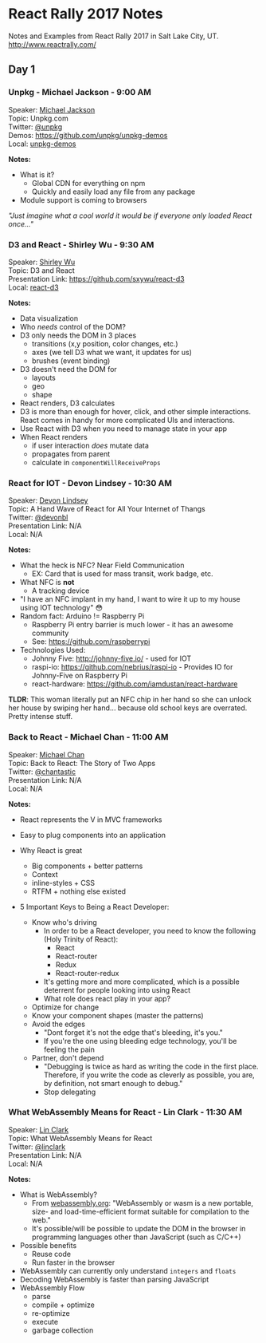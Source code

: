 # React Rally 2017 Notes
Notes and Examples from React Rally 2017 in Salt Lake City, UT.<br>
http://www.reactrally.com/

## Day 1

### Unpkg - Michael Jackson - 9:00 AM
Speaker: [Michael Jackson](https://github.com/mjackson)<br>
Topic: Unpkg.com<br>
Twitter: [@unpkg](https://twitter.com/unpkg)<br>
Demos: https://github.com/unpkg/unpkg-demos<br>
Local: [unpkg-demos](unpkg-demos) <br>

**Notes:**
- What is it?
    - Global CDN for everything on npm
    - Quickly and easily load any file from any package
- Module support is coming to browsers

*"Just imagine what a cool world it would be if everyone only loaded React once..."*

### D3 and React - Shirley Wu - 9:30 AM
Speaker: [Shirley Wu](https://github.com/sxywu)<br>
Topic: D3 and React<br>
Presentation Link: https://github.com/sxywu/react-d3<br>
Local: [react-d3](react-d3) <br>

**Notes:**
- Data visualization
- Who *needs* control of the DOM?
- D3 only needs the DOM in 3 places
    + transitions (x,y position, color changes, etc.)
    + axes (we tell D3 what we want, it updates for us)
    + brushes (event binding)
- D3 doesn't need the DOM for
    + layouts
    + geo
    + shape
- React renders, D3 calculates
- D3 is more than enough for hover, click, and other simple interactions. React comes in handy for more complicated UIs and interactions.
- Use React with D3 when you need to manage state in your app
- When React renders
    + if user interaction *does* mutate data
    + propagates from parent
    + calculate in `componentWillReceiveProps`

### React for IOT - Devon Lindsey - 10:30 AM
Speaker: [Devon Lindsey](https://github.com/devonbl) <br>
Topic: A Hand Wave of React for All Your Internet of Thangs <br>
Twitter: [@devonbl](https://twitter.com/devonbl) <br>
Presentation Link: N/A <br>
Local: N/A <br>

**Notes:**
- What the heck is NFC? Near Field Communication
    + EX: Card that is used for mass transit, work badge, etc.
- What NFC is **not**
    + A tracking device
- "I have an NFC implant in my hand, I want to wire it up to my house using IOT technology" 😳
- Random fact: Arduino != Raspberry Pi
    + Raspberry Pi entry barrier is much lower - it has an awesome community
    + See: https://github.com/raspberrypi
- Technologies Used:
    + Johnny Five: http://johnny-five.io/ - used for IOT
    + raspi-io: https://github.com/nebrius/raspi-io - Provides IO for Johnny-Five on Raspberry Pi
    + react-hardware: https://github.com/iamdustan/react-hardware

**TLDR**: This woman literally put an NFC chip in her hand so she can unlock her house by swiping her hand... because old school keys are overrated. Pretty intense stuff.

### Back to React - Michael Chan - 11:00 AM
Speaker: [Michael Chan](https://github.com/chantastic) <br>
Topic: Back to React: The Story of Two Apps <br>
Twitter: [@chantastic](http://twitter.com/chantastic) <br>
Presentation Link: N/A <br>
Local: N/A <br>

**Notes:**
- React represents the V in MVC frameworks
- Easy to plug components into an application
- Why React is great
    + Big components + better patterns
    + Context
    + inline-styles + CSS
    + RTFM + nothing else existed

- 5 Important Keys to Being a React Developer:
    + Know who's driving
        * In order to be a React developer, you need to know the following (Holy Trinity of React):
            - React
            - React-router
            - Redux
            - React-router-redux
        * It's getting more and more complicated, which is a possible deterrent for people looking into using React
        * What role does react play in your app?
    + Optimize for change
    + Know your component shapes (master the patterns)
    + Avoid the edges
        * "Dont forget it's not the edge that's bleeding, it's you."
        * If you're the one using bleeding edge technology, you'll be feeling the pain
    + Partner, don't depend
        * "Debugging is twice as hard as writing the code in the first place. Therefore, if you write the code as cleverly as possible, you are, by definition, not smart enough to debug."
        * Stop delegating

### What WebAssembly Means for React - Lin Clark - 11:30 AM
Speaker: [Lin Clark](https://github.com/linclark) <br>
Topic: What WebAssembly Means for React <br>
Twitter: [@linclark](https://twitter.com/linclark) <br>
Presentation Link: N/A <br>
Local: N/A <br>

**Notes:**
- What is WebAssembly?
    + From [webassembly.org](http://webassembly.org/): "WebAssembly or wasm is a new portable, size- and load-time-efficient format suitable for compilation to the web."
    + It's possible/will be possible to update the DOM in the browser in programming languages other than JavaScript (such as C/C++)
- Possible benefits
    + Reuse code
    + Run faster in the browser
- WebAssembly can currently only understand `integers` and `floats`
- Decoding WebAssembly is faster than parsing JavaScript
- WebAssembly Flow
    + parse
    + compile + optimize
    + re-optimize
    + execute
    + garbage collection

